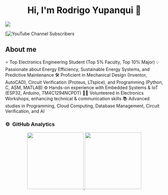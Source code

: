 <div align="center">
<h1 align="center">Hi, I'm Rodrigo Yupanqui</a> 👋</h1>
</div>
<img src="https://imgur.com/a/coUAlWZ">

[![YouTube Channel Subscribers](https://img.shields.io/badge/LinkedIn-Connect-blue?style=flat-square&logo=linkedin&link=https://www.linkedin.com/in/rodrigo-yupanqui/)

## About me

⭐ Top Electronics Engineering Student (Top 5% Faculty, Top 10% Major)
💡 Passionate about Energy Efficiency, Sustainable Energy Systems, and Predictive Maintenance
🛠️ Proficient in Mechanical Design (Inventor, AutoCAD), Circuit Verification (Proteus, LTspice), and Programming (Python, C, ASM, MATLAB)
⚙️ Hands-on experience with Embedded Systems & IoT (ESP32, Arduino, TM4C1294NCPDT)
🧑‍🏫 Volunteered in Electronics Workshops, enhancing technical & communication skills
📚 Advanced studies in Programming, Cloud Computing, Database Management, Circuit Verification, and AI

### ⚙️ &nbsp;GitHub Analytics

<p align="center">
<a href="https://github.com/ArisGuimera">
  <img height="180em" src="https://github-readme-stats-eight-theta.vercel.app/api?username=ArisGuimera&show_icons=true&theme=algolia&include_all_commits=true&count_private=true"/>
  <img height="180em" src="https://github-readme-stats-eight-theta.vercel.app/api/top-langs/?username=ArisGuimera&layout=compact&langs_count=8&theme=algolia"/>
</a>
</p>
